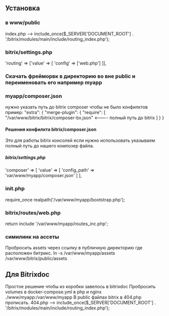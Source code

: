 
## Установка

### в www/public
index.php --> include_once($_SERVER['DOCUMENT_ROOT'] . '/bitrix/modules/main/include/routing_index.php');

### bitrix/settings.php
'routing' => ['value' => [
        'config' => ['web.php']
]], 

### Скачать фрейморвк в директорию во вне public и переименовать его например myapp

### myapp/composer.json 
нужно указать путь до bitrix composer чтобы не было конфилктов пример:
    "extra": {
        "merge-plugin": {
            "require": [
                "/var/www/bitrix/bitrix/composer-bx.json" <---- полный путь до bitrix
            ]
        }
    }

#### Решения конфилкта bitrix/composer.json
Это для работы bitrix консолей если нужно использовать указываем полный путь до нашего композер файла.
##### bitrix/settings.php
'composer' => [
    'value' => [
        'config_path' => 'var/www/myapp/composer.json'
    ]
],

### init.php 
require_once realpath('/var/www/myapp/bootstrap.php');

### bitrix/routes/web.php
return include '/var/www/myapp/routes_inc.php';

### симилинк на ассеты
Пробросить assets через ссылку в публичную директорию где расположен битрикс.
ln -s /var/www/myapp/assets /var/www/bitrix/public/assets

## Для Bitrixdoc
Простое решение чтобы из коробки завелось в bitrixdoc 
Пробросить volumes в docker-compose.yml в php и nginx ./www/myapp:/var/www/myapp
B public файлах bitrix в 404.php прописать.
404.php --> include_once($_SERVER['DOCUMENT_ROOT'] . '/bitrix/modules/main/include/routing_index.php');

